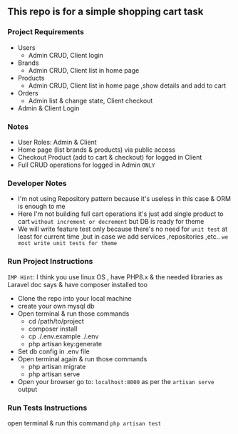 ## This repo is for a simple shopping cart task<br>

### Project Requirements
- Users
  - Admin CRUD, Client login
- Brands
  - Admin CRUD, Client list in home page
- Products
  - Admin CRUD, Client list in home page ,show details and add to cart
- Orders
  - Admin list & change state, Client checkout
- Admin & Client Login

### Notes
- User Roles: Admin & Client
- Home page (list brands & products) via public access
- Checkout Product (add to cart & checkout) for logged in Client
- Full CRUD operations for logged in Admin `ONLY`

### Developer Notes
- I'm not using Repository pattern because it's useless in this case & ORM is enough to me
- Here I'm not building full cart operations it's just add single product to cart `without increment or decrement` but DB is ready for theme
- We will write feature test only because there's no need for `unit test` at least for current time ,but in case we add services ,repositories ,etc.. `we most write unit tests for theme`

### Run Project Instructions
`IMP Hint`: I think you use linux OS , have PHP8.x & the needed libraries as Laravel doc says & have composer installed too
- Clone the repo into your local machine
- create your own mysql db
- Open terminal & run those commands
  - cd /path/to/project
  - composer install
  - cp ./.env.example ./.env
  - php artisan key:generate
- Set db config in .env file
- Open terminal again & run those commands
  - php artisan migrate
  - php artisan serve
- Open your browser go to: `localhost:8000` as per the `artisan serve` output

### Run Tests Instructions
open terminal & run this command `php artisan test`
